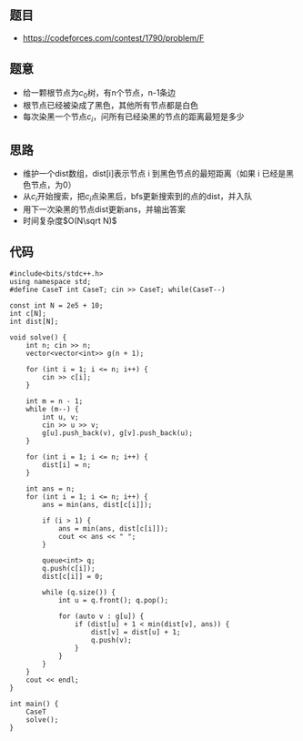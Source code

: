 ## 题目
- https://codeforces.com/contest/1790/problem/F
## 题意
- 给一颗根节点为$c_0$树，有n个节点，n-1条边
- 根节点已经被染成了黑色，其他所有节点都是白色
- 每次染黑一个节点$c_i$，问所有已经染黑的节点的距离最短是多少
## 思路
- 维护一个dist数组，dist[i]表示节点 i 到黑色节点的最短距离（如果 i 已经是黑色节点，为0）
- 从$c_i$开始搜索，把$c_i$点染黑后，bfs更新搜索到的点的dist，并入队
- 用下一次染黑的节点dist更新ans，并输出答案
- 时间复杂度$O(N\sqrt N)$
## 代码
```
#include<bits/stdc++.h>
using namespace std;
#define CaseT int CaseT; cin >> CaseT; while(CaseT--)
 
const int N = 2e5 + 10;
int c[N]; 
int dist[N]; 
 
void solve() {
    int n; cin >> n;
    vector<vector<int>> g(n + 1);
 
    for (int i = 1; i <= n; i++) {
        cin >> c[i];
    }
 
    int m = n - 1;
    while (m--) {
        int u, v;
        cin >> u >> v;
        g[u].push_back(v), g[v].push_back(u);
    }
 
    for (int i = 1; i <= n; i++) {
        dist[i] = n;
    }
 
    int ans = n;
    for (int i = 1; i <= n; i++) {
        ans = min(ans, dist[c[i]]);
 
        if (i > 1) {
            ans = min(ans, dist[c[i]]);
            cout << ans << " ";
        }
 
        queue<int> q;
        q.push(c[i]);
        dist[c[i]] = 0;
 
        while (q.size()) {
            int u = q.front(); q.pop();
            
            for (auto v : g[u]) {
                if (dist[u] + 1 < min(dist[v], ans)) {
                    dist[v] = dist[u] + 1;
                    q.push(v);
                }
            }
        }
    }
    cout << endl;
}
 
int main() {
    CaseT
    solve();
}
```